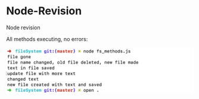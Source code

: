 # Node-Revision
Node revision

All methods executing, no errors:

![all methods working](https://github.com/Lauren-Brett/Node-Revision/blob/master/fileSystem/images/all-methods-working.png)
